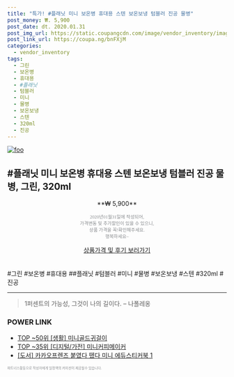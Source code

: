 ```yaml
--- 
title: "특가! #플래닛 미니 보온병 휴대용 스텐 보온보냉 텀블러 진공 물병" 
post_money: ₩. 5,900 
post_date: dt. 2020.01.31 
post_img_url: https://static.coupangcdn.com/image/vendor_inventory/images/2019/01/03/15/3/c8f69583-a62a-4b56-bc75-7a2405d89107.jpg 
post_link_url: https://coupa.ng/bnFXjM 
categories: 
  - vendor_inventory 
tags: 
  - 그린 
  - 보온병 
  - 휴대용 
  - #플래닛 
  - 텀블러 
  - 미니 
  - 물병 
  - 보온보냉 
  - 스텐 
  - 320ml 
  - 진공 
--- 
```

[![foo](https://static.coupangcdn.com/image/vendor_inventory/images/2019/01/03/15/3/c8f69583-a62a-4b56-bc75-7a2405d89107.jpg)](https://coupa.ng/bnFXjM) 

## #플래닛 미니 보온병 휴대용 스텐 보온보냉 텀블러 진공 물병, 그린, 320ml 
<p style="text-align: center;">**₩ 5,900**</p> 
<p style="text-align: center;"><span style="color: #898c8f; font-family: Georgia,Times,serif; font-size: 0.75em;">2020년01월31일에 작성되어, <br>가격변동 및 추가할인이 있을 수 있으니,<br> 상품 가격을 꼭!확인해주세요.<br>행복하세요~</span> 
</p>	 
<div markdown="0" style="text-align: center;"><a href="https://coupa.ng/bnFXjM" class="btn btn--success">상품가격 및 후기 보러가기</a></div> 
<br><br> 
  #그린 #보온병 #휴대용 ##플래닛 #텀블러 #미니 #물병 #보온보냉 #스텐 #320ml #진공 
<hr> 

> 1퍼센트의 가능성, 그것이 나의 길이다. – 나폴레옹 


### POWER LINK

* <a href="https://blog.naver.com/an0733/221789556284" target="_blank"> TOP ~50위 [생활] 미니골드귀걸이</a>
* <a href="https://blog.naver.com/fasyy4321/221781730765" target="_blank"> TOP ~35위 [디지털/가전] 미니커피메이커</a>
* <a href="https://blog.naver.com/sakai111/221782917269" target="_blank">[도서] 카카오프렌즈 붙였다 뗐다 미니 에듀스티커북 1</a>

<span style="color: #898c8f; font-family: Georgia,Times,serif; font-size: 0.55em;">파트너스활동으로 작성자에게 일정액의 커미션이 제공될수 있습니다.</span> 
